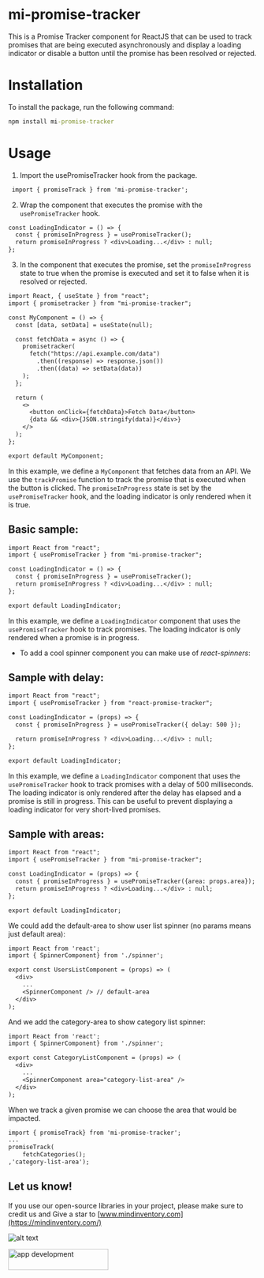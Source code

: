 # mi-promise-tracker

This is a Promise Tracker component for ReactJS that can be used to track promises that are being executed asynchronously and display a loading indicator or disable a button until the promise has been resolved or rejected.

# Installation

To install the package, run the following command:

```cmd
npm install mi-promise-tracker
```

# Usage

1. Import the usePromiseTracker hook from the package.

```diff
 import { promiseTrack } from 'mi-promise-tracker';
```

2. Wrap the component that executes the promise with the ```usePromiseTracker``` hook.

```diff
const LoadingIndicator = () => {
  const { promiseInProgress } = usePromiseTracker();
  return promiseInProgress ? <div>Loading...</div> : null;
};

```

3. In the component that executes the promise, set the ```promiseInProgress``` state to true when the promise is executed and set it to false when it is resolved or rejected.

```diff
import React, { useState } from "react";
import { promisetracker } from "mi-promise-tracker";

const MyComponent = () => {
  const [data, setData] = useState(null);

  const fetchData = async () => {
    promisetracker(
      fetch("https://api.example.com/data")
        .then((response) => response.json())
        .then((data) => setData(data))
    );
  };

  return (
    <>
      <button onClick={fetchData}>Fetch Data</button>
      {data && <div>{JSON.stringify(data)}</div>}
    </>
  );
};

export default MyComponent;

```

In this example, we define a ```MyComponent``` that fetches data from an API. We use the ```trackPromise``` function to track the promise that is executed when the button is clicked. The ```promiseInProgress``` state is set by the ```usePromiseTracker``` hook, and the loading indicator is only rendered when it is true.

## Basic sample:

```diff
import React from "react";
import { usePromiseTracker } from "mi-promise-tracker";

const LoadingIndicator = () => {
  const { promiseInProgress } = usePromiseTracker();
  return promiseInProgress ? <div>Loading...</div> : null;
};

export default LoadingIndicator;
```

In this example, we define a ```LoadingIndicator``` component that uses the ```usePromiseTracker``` hook to track promises. The loading indicator is only rendered when a promise is in progress.

- To add a cool spinner component you can make use of _react-spinners_:

## Sample with delay:

```diff
import React from "react";
import { usePromiseTracker } from "react-promise-tracker";

const LoadingIndicator = (props) => {
  const { promiseInProgress } = usePromiseTracker({ delay: 500 });

  return promiseInProgress ? <div>Loading...</div> : null;
};

export default LoadingIndicator;
```

In this example, we define a ```LoadingIndicator``` component that uses the ```usePromiseTracker``` hook to track promises with a delay of 500 milliseconds. The loading indicator is only rendered after the delay has elapsed and a promise is still in progress. This can be useful to prevent displaying a loading indicator for very short-lived promises.

## Sample with areas:

```diff
import React from "react";
import { usePromiseTracker } from "mi-promise-tracker";

const LoadingIndicator = (props) => {
  const { promiseInProgress } = usePromiseTracker({area: props.area});
  return promiseInProgress ? <div>Loading...</div> : null;
};

export default LoadingIndicator;
```

We could add the default-area to show user list spinner (no params means just default area):

```diff
import React from 'react';
import { SpinnerComponent} from './spinner';

export const UsersListComponent = (props) => (
  <div>
    ...
    <SpinnerComponent /> // default-area
  </div>
);
```

And we add the category-area to show category list spinner:

```diff
import React from 'react';
import { SpinnerComponent} from './spinner';

export const CategoryListComponent = (props) => (
  <div>
    ...
    <SpinnerComponent area="category-list-area" />
  </div>
);
```

When we track a given promise we can choose the area that would be impacted.

```diff
import { promiseTrack} from 'mi-promise-tracker';
...
promiseTrack(
    fetchCategories();
,'category-list-area');
```

## Let us know!
If you use our open-source libraries in your project, please make sure to credit us and Give a star to [www.mindinventory.com](https://mindinventory.com/)


![alt text](https://git.mindinventory.com/uploads/-/system/appearance/header_logo/1/mi-logo.png)

<a href="https://www.mindinventory.com/contact-us.php?utm_source=gthb&utm_medium=repo&utm_campaign=npm-mi-image-resize" target="__blank">
<img src="https://github.com/Sammindinventory/MindInventory/raw/main/hirebutton.png" width="203" height="43"  alt="app development">
</a>
